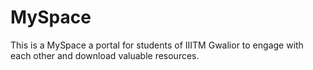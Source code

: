 # MySpace
 This is a MySpace a portal for students of IIITM Gwalior to engage with each other and download valuable resources.
